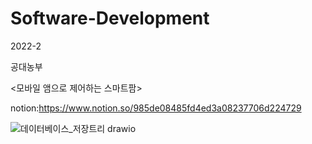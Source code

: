 # Software-Development
2022-2

공대농부

<모바일 앰으로 제어하는 스마트팜>

notion:https://www.notion.so/985de08485fd4ed3a08237706d224729


![데이터베이스_저장트리 drawio](https://user-images.githubusercontent.com/45677898/203942813-d8ca37d3-8ffc-40ef-8a94-4a7b5bf078b8.png)
